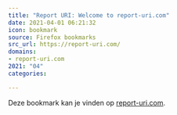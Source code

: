 ```yaml
---
title: "Report URI: Welcome to report-uri.com"
date: 2021-04-01 06:21:32
icon: bookmark
source: Firefox bookmarks
src_url: https://report-uri.com/
domains:
- report-uri.com
2021: "04"
categories:

---
```

Deze bookmark kan je vinden op [report-uri.com](https://report-uri.com/).
